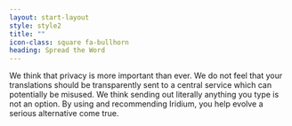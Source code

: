 ```yaml
---
layout: start-layout
style: style2
title: ""
icon-class: square fa-bullhorn
heading: Spread the Word
---
```


We think that privacy is more important than ever. We do not feel that your translations should be transparently sent to a central service which can potentially be misused. We think sending out literally anything you type is not an option. By using and recommending Iridium, you help evolve a serious alternative come true.